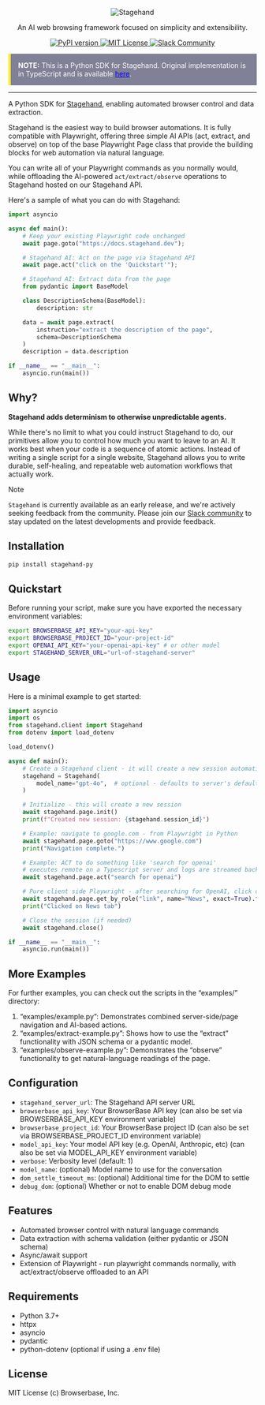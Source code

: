 <div id="toc" align="center">
  <ul style="list-style: none">
    <a href="https://stagehand.dev">
      <picture>
        <source media="(prefers-color-scheme: dark)" srcset="https://stagehand.dev/logo-dark.svg" />
        <img alt="Stagehand" src="https://stagehand.dev/logo-light.svg" />
      </picture>
    </a>
  </ul>
</div>

<p align="center">
  An AI web browsing framework focused on simplicity and extensibility.<br>
</p>

<p align="center">
  <a href="https://pypi.org/project/stagehand-py">
    <picture>
      <source media="(prefers-color-scheme: dark)" srcset="https://img.shields.io/pypi/v/stagehand-py.svg?style=for-the-badge" />
      <img alt="PyPI version" src="https://img.shields.io/pypi/v/stagehand-py.svg?style=for-the-badge" />
    </picture>
  </a>
  <a href="https://github.com/browserbase/stagehand/tree/main?tab=MIT-1-ov-file#MIT-1-ov-file">
    <picture>
      <source media="(prefers-color-scheme: dark)" srcset="https://stagehand.dev/api/assets/license?mode=dark" />
      <img alt="MIT License" src="https://stagehand.dev/api/assets/license?mode=light" />
    </picture>
  </a>
  <a href="https://join.slack.com/t/stagehand-dev/shared_invite/zt-2tdncfgkk-fF8y5U0uJzR2y2_M9c9OJA">
    <picture>
      <source media="(prefers-color-scheme: dark)" srcset="https://stagehand.dev/api/assets/slack?mode=dark" />
      <img alt="Slack Community" src="https://stagehand.dev/api/assets/slack?mode=light" />
    </picture>
  </a>
</p>


  <div class="note" style="background-color: #808096; border-left: 5px solid #ffeb3b; padding: 15px; margin: 10px 0; color: white;">
    <strong>NOTE:</strong> This is a Python SDK for Stagehand. Original implementation is in TypeScript and is available <a href="https://github.com/browserbase/stagehand" style="color: blue;">here</a>.
  </div>

---

A Python SDK for [Stagehand](https://stagehand.dev), enabling automated browser control and data extraction.

Stagehand is the easiest way to build browser automations. It is fully compatible with Playwright, offering three simple AI APIs (act, extract, and observe) on top of the base Playwright Page class that provide the building blocks for web automation via natural language. 

You can write all of your Playwright commands as you normally would, while offloading the AI-powered `act/extract/observe` operations to Stagehand hosted on our Stagehand API.


Here's a sample of what you can do with Stagehand:

```python
import asyncio

async def main():
    # Keep your existing Playwright code unchanged
    await page.goto("https://docs.stagehand.dev");

    # Stagehand AI: Act on the page via Stagehand API
    await page.act("click on the 'Quickstart'");

    # Stagehand AI: Extract data from the page
    from pydantic import BaseModel

    class DescriptionSchema(BaseModel):
        description: str

    data = await page.extract(
        instruction="extract the description of the page",
        schema=DescriptionSchema
    )
    description = data.description

if __name__ == "__main__":
    asyncio.run(main())
```

## Why?
**Stagehand adds determinism to otherwise unpredictable agents.**

While there's no limit to what you could instruct Stagehand to do, our primitives allow you to control how much you want to leave to an AI. It works best when your code is a sequence of atomic actions. Instead of writing a single script for a single website, Stagehand allows you to write durable, self-healing, and repeatable web automation workflows that actually work.

> [!NOTE] 
> `Stagehand` is currently available as an early release, and we're actively seeking feedback from the community. Please join our [Slack community](https://join.slack.com/t/stagehand-dev/shared_invite/zt-2tdncfgkk-fF8y5U0uJzR2y2_M9c9OJA) to stay updated on the latest developments and provide feedback.


## Installation

```bash
pip install stagehand-py
```

## Quickstart

Before running your script, make sure you have exported the necessary environment variables:

```bash
export BROWSERBASE_API_KEY="your-api-key"
export BROWSERBASE_PROJECT_ID="your-project-id"
export OPENAI_API_KEY="your-openai-api-key" # or other model
export STAGEHAND_SERVER_URL="url-of-stagehand-server" 
```

## Usage

Here is a minimal example to get started:

```python
import asyncio
import os
from stagehand.client import Stagehand
from dotenv import load_dotenv

load_dotenv()

async def main():
    # Create a Stagehand client - it will create a new session automatically
    stagehand = Stagehand(
        model_name="gpt-4o",  # optional - defaults to server's default
    )

    # Initialize - this will create a new session
    await stagehand.page.init()
    print(f"Created new session: {stagehand.session_id}")

    # Example: navigate to google.com - from Playwright in Python
    await stagehand.page.goto("https://www.google.com")
    print("Navigation complete.")

    # Example: ACT to do something like 'search for openai'
    # executes remote on a Typescript server and logs are streamed back
    await stagehand.page.act("search for openai")

    # Pure client side Playwright - after searching for OpenAI, click on the News tab
    await stagehand.page.get_by_role("link", name="News", exact=True).first.click()
    print("Clicked on News tab")

    # Close the session (if needed)
    await stagehand.close()

if __name__ == "__main__":
    asyncio.run(main())
```


## More Examples

For further examples, you can check out the scripts in the “examples/” directory:

1. “examples/example.py”: Demonstrates combined server-side/page navigation and AI-based actions.  
2. “examples/extract-example.py”: Shows how to use the “extract” functionality with JSON schema or a pydantic model.  
3. “examples/observe-example.py”: Demonstrates the “observe” functionality to get natural-language readings of the page.  


## Configuration

- `stagehand_server_url`: The Stagehand API server URL
- `browserbase_api_key`: Your BrowserBase API key (can also be set via BROWSERBASE_API_KEY environment variable)
- `browserbase_project_id`: Your BrowserBase project ID (can also be set via BROWSERBASE_PROJECT_ID environment variable)
- `model_api_key`: Your model API key (e.g. OpenAI, Anthropic, etc) (can also be set via MODEL_API_KEY environment variable)
- `verbose`: Verbosity level (default: 1)
- `model_name`: (optional) Model name to use for the conversation
- `dom_settle_timeout_ms`: (optional) Additional time for the DOM to settle
- `debug_dom`: (optional) Whether or not to enable DOM debug mode

## Features

- Automated browser control with natural language commands
- Data extraction with schema validation (either pydantic or JSON schema)
- Async/await support
- Extension of Playwright - run playwright commands normally, with act/extract/observe offloaded to an API

## Requirements

- Python 3.7+
- httpx
- asyncio
- pydantic
- python-dotenv (optional if using a .env file)

## License

MIT License (c) Browserbase, Inc.

